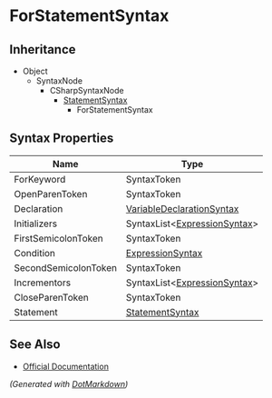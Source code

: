 # ForStatementSyntax

## Inheritance

* Object
  * SyntaxNode
    * CSharpSyntaxNode
      * [StatementSyntax](StatementSyntax.md)
        * ForStatementSyntax

## Syntax Properties

| Name                 | Type                                                      |
| -------------------- | --------------------------------------------------------- |
| ForKeyword           | SyntaxToken                                               |
| OpenParenToken       | SyntaxToken                                               |
| Declaration          | [VariableDeclarationSyntax](VariableDeclarationSyntax.md) |
| Initializers         | SyntaxList\<[ExpressionSyntax](ExpressionSyntax.md)>      |
| FirstSemicolonToken  | SyntaxToken                                               |
| Condition            | [ExpressionSyntax](ExpressionSyntax.md)                   |
| SecondSemicolonToken | SyntaxToken                                               |
| Incrementors         | SyntaxList\<[ExpressionSyntax](ExpressionSyntax.md)>      |
| CloseParenToken      | SyntaxToken                                               |
| Statement            | [StatementSyntax](StatementSyntax.md)                     |

## See Also

* [Official Documentation](https://docs.microsoft.com/en-us/dotnet/api/microsoft.codeanalysis.csharp.syntax.forstatementsyntax)


*\(Generated with [DotMarkdown](http://github.com/JosefPihrt/DotMarkdown)\)*